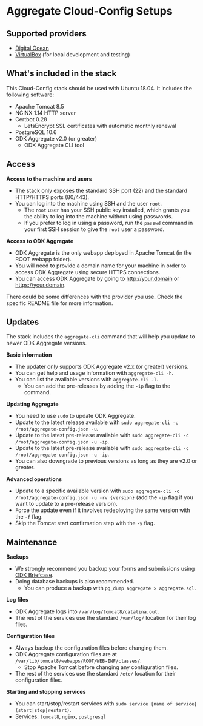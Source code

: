 # Aggregate Cloud-Config Setups

## Supported providers

- [Digital Ocean](digital-ocean)
- [VirtualBox](virtualbox) (for local development and testing)

## What's included in the stack

This Cloud-Config stack should be used with Ubuntu 18.04. It includes the following software:

- Apache Tomcat 8.5
- NGINX 1.14 HTTP server
- Certbot 0.28
  - LetsEncrypt SSL certificates with automatic monthly renewal
- PostgreSQL 10.6
- ODK Aggregate v2.0 (or greater)
  - ODK Aggregate CLI tool
  
## Access

**Access to the machine and users**
- The stack only exposes the standard SSH port (22) and the standard HTTP/HTTPS ports (80/443).
- You can log into the machine using SSH and the user `root`.
  - The `root` user has your SSH public key installed, which grants you the ability to log into the machine without using passwords.
  - If you prefer to log in using a password, run the `passwd` command in your first SSH session to give the `root` user a password.

**Access to ODK Aggregate**
- ODK Aggregate is the only webapp deployed in Apache Tomcat (in the ROOT webapp folder).
- You will need to provide a domain name for your machine in order to access ODK Aggregate using secure HTTPS connections. 
- You can access ODK Aggregate by going to http://your.domain or https://your.domain.

There could be some differences with the provider you use. Check the specific README file for more information. 

## Updates

The stack includes the `aggregate-cli` command that will help you update to newer ODK Aggregate versions.

**Basic information** 
- The updater only supports ODK Aggregate v2.x (or greater) versions.
- You can get help and usage information with `aggregate-cli -h`.
- You can list the available versions with `aggregate-cli -l`.
  - You can add the pre-releases by adding the `-ip` flag to the command.

**Updating Aggregate** 
- You need to use `sudo` to update ODK Aggregate.
- Update to the latest release available with `sudo aggregate-cli -c /root/aggregate-config.json -u`.
- Update to the latest pre-release available with `sudo aggregate-cli -c /root/aggregate-config.json -u -ip`.
- Update to the latest pre-release available with `sudo aggregate-cli -c /root/aggregate-config.json -u -ip`.
- You can also downgrade to previous versions as long as they are v2.0 or greater.

**Advanced operations** 
- Update to a specific available version with `sudo aggregate-cli -c /root/aggregate-config.json -u -rv {version}` (add the `-ip` flag if you want to update to a pre-release version).
- Force the update even if it involves redeploying the same version with the `-f` flag.
- Skip the Tomcat start confirmation step with the `-y` flag.

## Maintenance

**Backups**
- We strongly recommend you backup your forms and submissions using [ODK Briefcase](https://docs.opendatakit.org/briefcase-intro/).
- Doing database backups is also recommended.
  - You can produce a backup with `pg_dump aggregate > aggregate.sql`.

**Log files**
- ODK Aggregate logs into `/var/log/tomcat8/catalina.out`.
- The rest of the services use the standard `/var/log/` location for their log files.

**Configuration files**
- Always backup the configuration files before changing them.
- ODK Aggregate configuration files are at `/var/lib/tomcat8/webapps/ROOT/WEB-INF/classes/`.
  - Stop Apache Tomcat before changing any configuration files.
- The rest of the services use the standard `/etc/` location for their configuration files.

**Starting and stopping services**
- You can start/stop/restart services with `sudo service {name of service} (start|stop|restart)`.
- Services: `tomcat8`, `nginx`, `postgresql`
